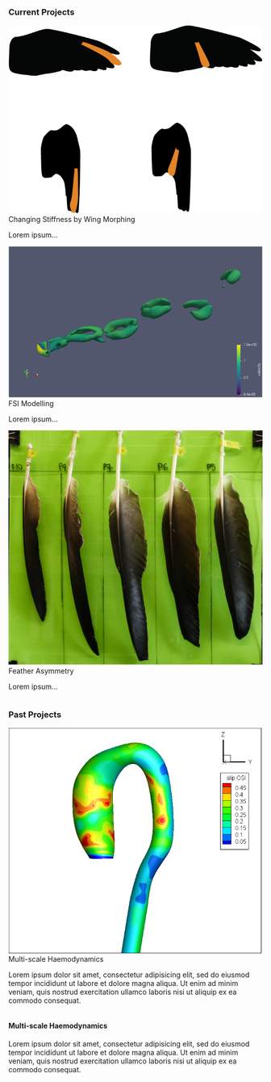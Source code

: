 <html>
<head>
<meta name="viewport" content="width=device-width, initial-scale=1">
<style>
  
* {
  box-sizing: border-box;
}

.column {
  float: left;
  width: 33.33%;
  padding: 5px;
}

/* Clearfix (clear floats) */
.row::after {
  content: "";
  clear: both;
  display: table;
}

.container {
  position: relative;
  width: 100%;
}

.image {
  display: block;
  width: 100%;
  height: auto;
}

.overlay {
  position: absolute;
  top: 0;
  bottom: 0;
  left: 0;
  right: 0;
  height: 100%;
  width: 100%;
  opacity: 0;
  transition: .5s ease;
  background-color: #2AAD95;
}

.container:hover .overlay {
  opacity: 1;
}

.text {
  color: white;
  font-size: 16px;
  position: absolute;
  top: 50%;
  left: 50%;
  -webkit-transform: translate(-50%, -50%);
  -ms-transform: translate(-50%, -50%);
  transform: translate(-50%, -50%);
  text-align: center;
}

/* Expandable text container */
.content {
  position: relative;
  padding: 0 12px;
  display: none;
  overflow: hidden;
  background-color: #f1f1f1;
}

/* Create an active/current tablink class */
.container.active {
  background-color: #2AAD95;
}

</style>
</head>
<body>

<h3>Current Projects</h3>

<div class="row">
  <div class="column">
    <div class="container">
      <img src="/images/ffint.png" alt="ffint" class="image">
      <div class="overlay">
        <div class="text">Changing Stiffness by Wing Morphing</div>
      </div>
    </div>
    <div class="content">
      <p>Lorem ipsum...</p>
    </div>
  </div>
  <div class="column">
    <div class="container">
      <img src="/images/Q criterion.png" alt="cfd" class="image">
      <div class="overlay">
        <div class="text">FSI Modelling</div>
      </div>
    </div>
    <div class="content">
      <p>Lorem ipsum...</p>
    </div>
  </div>
  <div class="column">
    <div class="container">
      <img src="/images/feathers.JPG" alt="momocs" class="image">
      <div class="overlay">
        <div class="text">Feather Asymmetry</div>
      </div>
    </div>
    <div class="content">
      <p>Lorem ipsum...</p>
    </div>
  </div>
</div>

<h3>Past Projects</h3>

<div class="row">
  <div class="column">
    <div class="container">
      <img src="/images/sliposi.png" alt="aorta" class="image" onclick="myFunction(event, 'London');">
      <div class="overlay">
        <div class="text">Multi-scale Haemodynamics</div>
      </div>
    </div>
    <div class="content">
      <p>Lorem ipsum dolor sit amet, consectetur adipisicing elit, sed do eiusmod tempor incididunt ut labore et dolore magna       aliqua. Ut enim ad minim veniam, quis nostrud exercitation ullamco laboris nisi ut aliquip ex ea commodo consequat.</p>
    </div>
  </div>
</div>

<div id="aorta" class="content">
  <h4>Multi-scale Haemodynamics</h4>
  <p>Lorem ipsum dolor sit amet, consectetur adipisicing elit, sed do eiusmod tempor incididunt ut labore et dolore magna       aliqua. Ut enim ad minim veniam, quis nostrud exercitation ullamco laboris nisi ut aliquip ex ea commodo consequat.</p>
</div>

<script>
function myFunction(evt, topic) {
  var i, content, container;
  content = document.getElementsByClassName("content");
  for (i = 0; i < content.length; i++) {
    content[i].style.display = "none";
  }
  container = document.getElementsByClassName("container");
  for (i = 0; i < container.length; i++) {
    container[i].className = container[i].className.replace(" active", "");
  }
  document.getElementById(topic).style.display = "block";
  evt.currentTarget.className += " active";
}
</script>
<!--
<script>
var coll = document.getElementsByClassName("container");
var i;
for (i = 0; i < coll.length; i++) {
  coll[i].addEventListener("click", function() {
    this.classList.toggle("active");
    var content = this.nextElementSibling;
    if (content.style.display === "block") {
      content.style.display = "none";
    } else {
      content.style.display = "block";
    }
  });
}
</script> -->

</body>
</html>

